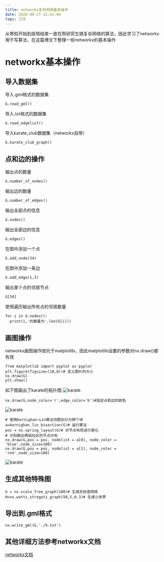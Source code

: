 ```yaml
---
title: networkx复杂网络基本操作
date: 2020-09-27 12:41:04
tags: 工作
---
```

从寒假开始到疫情结束一直在帮研究生搞复杂网络的算法，因此学习了networkx用于写算法，在这篇博文下整理一些networkx的基本操作
# networkx基本操作
## 导入数据集
导入.gml格式的数据集
```
G.read_gml()
```
导入.txt格式的数据集
```
G.read_edgelist()
```
导入karate_club数据集（networkx自带）
```
G.karate_club_graph()
```

## 点和边的操作
输出点的数量
```
G.number_of_nodes()
```
输出边的数量
```
G.number_of_edges()
```
输出全部点的信息
```
G.nodes()
```
输出全部边的信息
```
G.edges()
```
在图中添加一个点
```
G.add_node(34)
```
在图中添加一条边
```
G.add_edge(1,3)
```
输出某个点的邻居节点
```
G[34]
```
使用遍历输出所有点的邻居数量
```
for i in G.nodes():
  print(i,'的数量为',len(G[i]))
```
## 画图操作
networkx画图操作依托于matplotlib，因此matplotlib设置的参数对nx.draw()都有效
```
from matplotlib import pyplot as pyplot
plt.figure(figsize=(10,8))# 定义图片的大小
nx.draw(G)
plt.show()
```
如下图画出了karate的拓扑图
![karate](http://i1.fuimg.com/727535/bc6dfba58eb1265a.png "karate拓扑结构.1")
```
nx.draw(G,node_color='r',edge_color='b')#指定点和边的颜色
```
![karate](http://i1.fuimg.com/727535/40e48e4e44925b81.png "karate拓扑结构.2")

```
# 使用Kernighan–Lin算法将图划分为两个块
a=kernighan_lin_bisection(G)# 运行算法
pos = nx.spring_layout(G)# 对节点布局进行美化
# 分别画出两组社区的节点分布
nx.draw(G,pos = pos, nodelist = a[0], node_color = 'blue',node_size=100)
nx.draw(G,pos = pos, nodelist = a[1], node_color = 'red',node_size=100)
```
![karate](http://i2.tiimg.com/727535/f7135e3a3a576499.png "karate拓扑结构.3")

## 生成其他特殊图
```
G = nx.scale_free_graph(100)# 生成无标度网络
H=nx.watts_strogatz_graph(50,5,0.3)# 生成小世界
```

## 导出到.gml格式
```
nx.write_gml(G,'./9.txt')
```

## 其他详细方法参考networkx文档
[networkx文档](https://www.osgeo.cn/networkx/ "networkx文档")
